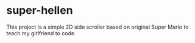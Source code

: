 # super-hellen
This project is a simple 2D side scroller based on original Super Mario to teach my girlfriend to code. 
